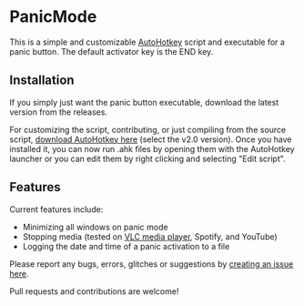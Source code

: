 ﻿# PanicMode
This is a simple and customizable [AutoHotkey](https://github.com/AutoHotkey/AutoHotkey) script and executable for a panic button.
The default activator key is the END key.

## Installation
If you simply just want the panic button executable, download the latest version from the releases.

For customizing the script, contributing, or just compiling from the source script, [download AutoHotkey here](https://www.autohotkey.com/) (select the v2.0 version).
Once you have installed it, you can now run .ahk files by opening them with the AutoHotkey launcher or you can edit them by right clicking and selecting "Edit script".

## Features
Current features include:

 - Minimizing all windows on panic mode
 - Stopping media (tested on [VLC media player](https://github.com/videolan/vlc), Spotify, and YouTube)
 - Logging the date and time of a panic activation to a file
 
 Please report any bugs, errors, glitches or suggestions by [creating an issue here](https://github.com/cevxl/panic/issues/new).
 
Pull requests and contributions are welcome!
